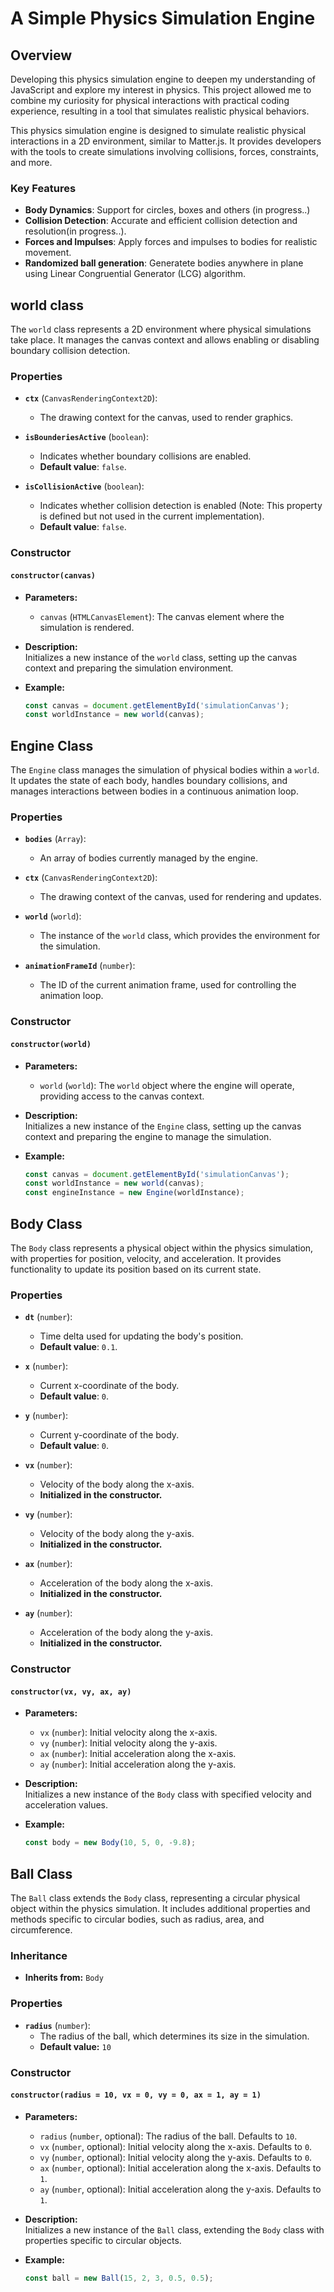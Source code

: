 # A Simple Physics Simulation Engine

## Overview
Developing this physics simulation engine to deepen my understanding of JavaScript and explore my interest in physics. This project allowed me to combine my curiosity for physical interactions with practical coding experience, resulting in a tool that simulates realistic physical behaviors.

This physics simulation engine is designed to simulate realistic physical interactions in a 2D environment, similar to Matter.js. It provides developers with the tools to create simulations involving collisions, forces, constraints, and more.

### Key Features

- **Body Dynamics**: Support for circles, boxes and others (in progress..)
- **Collision Detection**: Accurate and efficient collision detection and resolution(in progress..).
- **Forces and Impulses**: Apply forces and impulses to bodies for realistic movement.
- **Randomized ball generation**: Generatete bodies anywhere in plane using Linear Congruential Generator (LCG) algorithm.

## world class

The `world` class represents a 2D environment where physical simulations take place. It manages the canvas context and allows enabling or disabling boundary collision detection.

### Properties

- **`ctx`** (`CanvasRenderingContext2D`):  
  - The drawing context for the canvas, used to render graphics.

- **`isBounderiesActive`** (`boolean`):  
  - Indicates whether boundary collisions are enabled.  
  - **Default value**: `false`.

- **`isCollisionActive`** (`boolean`):  
  - Indicates whether collision detection is enabled (Note: This property is defined but not used in the current implementation).  
  - **Default value**: `false`.

### Constructor

#### `constructor(canvas)`

- **Parameters:**
  - `canvas` (`HTMLCanvasElement`): The canvas element where the simulation is rendered.

- **Description:**  
  Initializes a new instance of the `world` class, setting up the canvas context and preparing the simulation environment.

- **Example:**

  ```javascript
  const canvas = document.getElementById('simulationCanvas');
  const worldInstance = new world(canvas);

## Engine Class

The `Engine` class manages the simulation of physical bodies within a `world`. It updates the state of each body, handles boundary collisions, and manages interactions between bodies in a continuous animation loop.

### Properties

- **`bodies`** (`Array`):  
  - An array of bodies currently managed by the engine.

- **`ctx`** (`CanvasRenderingContext2D`):  
  - The drawing context of the canvas, used for rendering and updates.

- **`world`** (`world`):  
  - The instance of the `world` class, which provides the environment for the simulation.

- **`animationFrameId`** (`number`):  
  - The ID of the current animation frame, used for controlling the animation loop.

### Constructor

#### `constructor(world)`

- **Parameters:**
  - `world` (`world`): The `world` object where the engine will operate, providing access to the canvas context.

- **Description:**  
  Initializes a new instance of the `Engine` class, setting up the canvas context and preparing the engine to manage the simulation.

- **Example:**

  ```javascript
  const canvas = document.getElementById('simulationCanvas');
  const worldInstance = new world(canvas);
  const engineInstance = new Engine(worldInstance);


## Body Class

The `Body` class represents a physical object within the physics simulation, with properties for position, velocity, and acceleration. It provides functionality to update its position based on its current state.

### Properties

- **`dt`** (`number`):  
  - Time delta used for updating the body's position.  
  - **Default value**: `0.1`.

- **`x`** (`number`):  
  - Current x-coordinate of the body.  
  - **Default value**: `0`.

- **`y`** (`number`):  
  - Current y-coordinate of the body.  
  - **Default value**: `0`.

- **`vx`** (`number`):  
  - Velocity of the body along the x-axis.  
  - **Initialized in the constructor.**

- **`vy`** (`number`):  
  - Velocity of the body along the y-axis.  
  - **Initialized in the constructor.**

- **`ax`** (`number`):  
  - Acceleration of the body along the x-axis.  
  - **Initialized in the constructor.**

- **`ay`** (`number`):  
  - Acceleration of the body along the y-axis.  
  - **Initialized in the constructor.**

### Constructor

#### `constructor(vx, vy, ax, ay)`

- **Parameters:**
  - `vx` (`number`): Initial velocity along the x-axis.
  - `vy` (`number`): Initial velocity along the y-axis.
  - `ax` (`number`): Initial acceleration along the x-axis.
  - `ay` (`number`): Initial acceleration along the y-axis.

- **Description:**  
  Initializes a new instance of the `Body` class with specified velocity and acceleration values.

- **Example:**

  ```javascript
  const body = new Body(10, 5, 0, -9.8);

## Ball Class

The `Ball` class extends the `Body` class, representing a circular physical object within the physics simulation. It includes additional properties and methods specific to circular bodies, such as radius, area, and circumference.

### Inheritance

- **Inherits from:** `Body`

### Properties

- **`radius`** (`number`):  
  - The radius of the ball, which determines its size in the simulation.
  - **Default value:** `10`

### Constructor

#### `constructor(radius = 10, vx = 0, vy = 0, ax = 1, ay = 1)`

- **Parameters:**
  - `radius` (`number`, optional): The radius of the ball. Defaults to `10`.
  - `vx` (`number`, optional): Initial velocity along the x-axis. Defaults to `0`.
  - `vy` (`number`, optional): Initial velocity along the y-axis. Defaults to `0`.
  - `ax` (`number`, optional): Initial acceleration along the x-axis. Defaults to `1`.
  - `ay` (`number`, optional): Initial acceleration along the y-axis. Defaults to `1`.

- **Description:**  
  Initializes a new instance of the `Ball` class, extending the `Body` class with properties specific to circular objects.

- **Example:**

  ```javascript
  const ball = new Ball(15, 2, 3, 0.5, 0.5);
